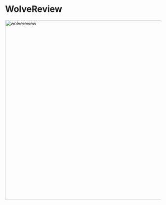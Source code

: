 # WolveReview
<img width="582" alt="wolvereview" src="https://user-images.githubusercontent.com/47559612/86100732-3aea3400-ba87-11ea-8f6f-fea63f964809.png">
